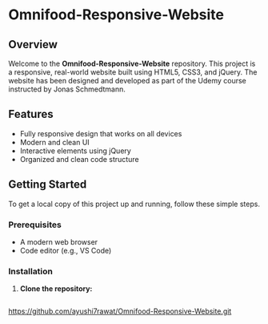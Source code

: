 # Omnifood-Responsive-Website

## Overview
Welcome to the **Omnifood-Responsive-Website** repository. This project is a responsive, real-world website built using HTML5, CSS3, and jQuery. The website has been designed and developed as part of the Udemy course instructed by Jonas Schmedtmann.

## Features
- Fully responsive design that works on all devices
- Modern and clean UI
- Interactive elements using jQuery
- Organized and clean code structure

## Getting Started
To get a local copy of this project up and running, follow these simple steps.

### Prerequisites
- A modern web browser
- Code editor (e.g., VS Code)

### Installation
1. **Clone the repository:**
   ```sh
 https://github.com/ayushi7rawat/Omnifood-Responsive-Website.git

